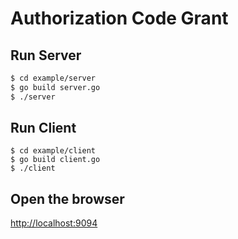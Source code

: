# Authorization Code Grant

## Run Server

``` bash
$ cd example/server
$ go build server.go
$ ./server
```

## Run Client

```
$ cd example/client
$ go build client.go
$ ./client
```

## Open the browser

[http://localhost:9094](http://localhost:9094)